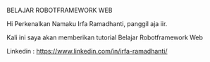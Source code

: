 BELAJAR ROBOTFRAMEWORK WEB


Hi Perkenalkan Namaku Irfa Ramadhanti, panggil aja iir.

Kali ini saya akan memberikan tutorial Belajar Robotframework Web 

Linkedin : https://www.linkedin.com/in/irfa-ramadhanti/



